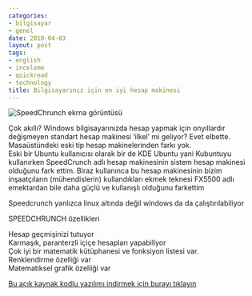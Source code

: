 ```yaml
---
categories:
- bilgisayar
- genel
date: 2010-04-03
layout: post
tags:
- english
- inceleme
- quickread
- technology
title: Bilgisayarınız için en iyi hesap makinesi
---
```


![](/images/osx-all.png "SpeedChrunch ekrna görüntüsü")  
  
Çok akıllı? Windows bilgisayarınızda hesap yapmak için onyıllardır değişmeyen standart hesap makinesi ‘ilkel’ mi geliyor? Evet elbette. Masaüstündeki eski tip hesap makinelerinden farkı yok.  
Eski bir Ubuntu kullanıcısı olarak bir de KDE Ubuntu yani Kubuntuyu kullanırken SpeedCrunch adlı hesap makinesinin sistem hesap makinesi olduğunu fark ettim. Biraz kullanınca bu hesap makinesinin bizim inşaatçıların (mühendislerin) kullandıkları ekmek teknesi FX5500 adlı emektardan bile daha güçlü ve kullanışlı olduğunu farkettim  
  
Speedcrunch yanlızca linux altında değil windows da da çalıştırılabiliyor  
  
SPEEDCHRUNCH özellikleri  
  
Hesap geçmişinizi tutuyor  
Karmaşık, paranterzli içiçe hesapları yapabiliyor  
Çok iyi bir matematik kütüphanesi ve fonksiyon listesi var.  
Renklendirme özelliği var  
Matematiksel grafik özelliği var  
  
[Bu açık kaynak kodlu yazılımı indirmek için burayı tıklayın](http://www.speedcrunch.org/en_US/index.html)
